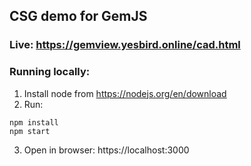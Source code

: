 ## CSG demo for GemJS

### Live: https://gemview.yesbird.online/cad.html

### Running locally:
1. Install node from https://nodejs.org/en/download
2. Run:
```
npm install
npm start
```
3. Open in browser: https://localhost:3000
